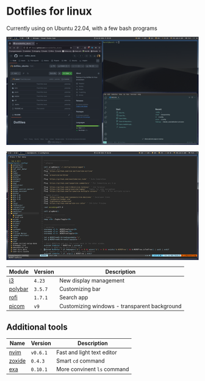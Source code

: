 # Dotfiles for linux
Currently using on Ubuntu 22.04, with a few bash programs

![Screenshot](assets/bg.png)

![Screenshot](assets/nvim.png)

| Module | Version | Description
| -      | -       | -
| [i3](https://i3wm.org/) | `4.23`| New display management
| [polybar](https://github.com/polybar/polybar) | `3.5.7`| Customizing bar
| [rofi](https://github.com/davatorium/rofi) | `1.7.1`| Search app
| [picom](https://github.com/yshui/picom) | `v9`| Customizing windows - transparent background


## Additional tools

| Name | Version | Description
| - | - | -
| [nvim](https://github.com/neovim/neovim) | `v0.6.1` | Fast and light text editor
| [zoxide](https://github.com/ajeetdsouza/zoxide) | `0.4.3` | Smart `cd` command
| [exa](https://github.com/ogham/exa) | `0.10.1` | More convinent `ls` command

